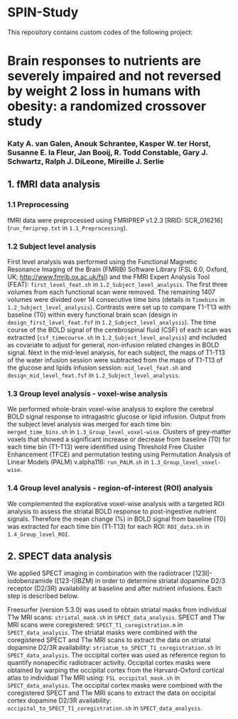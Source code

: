 # SPIN-Study

This repository contains custom codes of the following project:

# Brain responses to nutrients are severely impaired and not reversed by weight 2 loss in humans with obesity: a randomized crossover study 
### Katy A. van Galen, Anouk Schrantee, Kasper W. ter Horst, Susanne E. la Fleur, Jan Booij, R. Todd Constable, Gary J. Schwartz, Ralph J. DiLeone, Mireille J. Serlie


## 1. 	fMRI data analysis

### 1.1 	Preprocessing
fMRI data were preprocessed using FMRIPREP v1.2.3 [RRID: SCR_016216] (`run_fmriprep.txt` in `1.1_Preprocessing`).

### 1.2 	Subject level analysis
First level analysis was performed using the Functional Magnetic Resonance Imaging of the Brain (FMRIB) Software Library (FSL 6.0, Oxford, UK; http://www.fmrib.ox.ac.uk/fsl) and the FMRI Expert Analysis Tool (FEAT): `first_level_feat.sh` in `1.2_Subject_level_analysis`. The first three volumes from each functional scan were removed. The remaining 1407 volumes were divided over 14 consecutive time bins (details in `Timebins` in `1.2_Subject_level_analysis`). Contrasts were set up to compare T1-T13 with baseline (T0) within every functional brain scan (design in `design_first_level_feat.fsf` in `1.2_Subject_level_analysis`). The time course of the BOLD signal of the cerebrospinal fluid (CSF) of each scan was extracted (`csf_timecourse.sh` in `1.2_Subject_level_analysis`) and included as covariate to adjust for general, non-infusion related changes in BOLD signal. 
Next in the mid-level analysis, for each subject, the maps of T1-T13 of the water infusion session were subtracted from the maps of T1-T13 of the glucose and lipids infusion session: `mid_level_feat.sh` and `design_mid_level_feat.fsf` in `1.2_Subject_level_analysis`.

### 1.3	Group level analysis - voxel-wise analysis
We performed whole-brain voxel-wise analysis to explore the cerebral BOLD signal response to intragastric glucose or lipid infusion. 
Output from the subject level analysis was merged for each time bin: `merged_time_bins.sh` in `1.3_Group_level_voxel-wise`. 
Clusters of grey-matter voxels that showed a significant increase or decrease from baseline (T0) for each time bin (T1-T13) were identified using Threshold Free Cluster Enhancement (TFCE) and permutation testing using Permutation Analysis of Linear Models (PALM) v.alpha116: `run_PALM.sh` in `1.3_Group_level_voxel-wise`. 

### 1.4	Group level analysis - region-of-interest (ROI) analysis
We complemented the explorative voxel-wise analysis with a targeted ROI analysis to assess the striatal BOLD response to post-ingestive nutrient signals. Therefore the mean change (%) in BOLD signal from baseline (T0) was extracted for each time bin (T1-T13) for each ROI: `ROI_data.sh` in `1.4_Group_level_ROI`. 

## 2. 	SPECT data analysis
We applied SPECT imaging in combination with the radiotracer [123I]-iodobenzamide ([123-I]IBZM) in order to determine striatal dopamine D2/3 receptor (D2/3R) availability at baseline and after nutrient infusions. Each step is described below.

Freesurfer (version 5.3.0) was used to obtain striatal masks from individual T1w MRI scans: `striatal_mask.sh` in `SPECT_data_analysis`. SPECT and T1w MRI scans were coregistered: `SPECT_T1_coregistration.m` in `SPECT_data_analysis`. The striatal masks were combined with the coregistered SPECT and T1w MRI scans to extract the data on striatal dopamine D2/3R availability: `striatum_to_SPECT_T1_coregistration.sh` in `SPECT_data_analysis`. 
The occipital cortex was used as reference region to quantify nonspecific radiotracer activity. Occipital cortex masks were obtained by warping the occipital cortex from the Harvard-Oxford cortical atlas to individual T1w MRI using: `FSL occipital_mask.sh` in `SPECT_data_analysis`. The occipital cortex masks were combined with the coregistered SPECT and T1w MRI scans to extract the data on occipital cortex dopamine D2/3R availability: `occipital_to_SPECT_T1_coregistration.sh` in `SPECT_data_analysis`.
